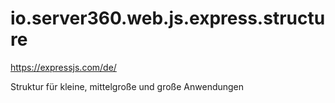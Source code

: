 # io.server360.web.js.express.structure

https://expressjs.com/de/

Struktur für kleine, mittelgroße und große Anwendungen

